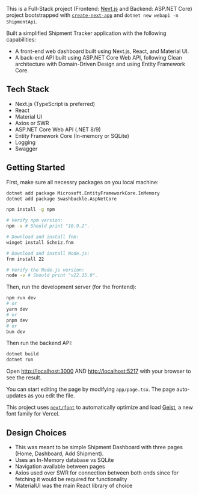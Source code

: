 This is a Full-Stack project (Frontend: [Next.js](https://nextjs.org) and Backend: ASP.NET Core) project bootstrapped with [`create-next-app`](https://nextjs.org/docs/app/api-reference/cli/create-next-app) and `dotnet new webapi -n ShipmentApi`.

Built a simplified Shipment Tracker application with the following capabilities:
- A front-end web dashboard built using Next.js, React, and Material UI.
- A back-end API built using ASP.NET Core Web API, following Clean architecture with Domain-Driven Design and using Entity Framework Core.

## Tech Stack
- Next.js (TypeScript is preferred)
- React
- Material UI
- Axios or SWR
- ASP.NET Core Web API (.NET 8/9)
- Entity Framework Core (In-memory or SQLite)
- Logging
- Swagger

## Getting Started

First, make sure all necessry packages on you local machine:

```bash
dotnet add package Microsoft.EntityFrameworkCore.InMemory
dotnet add package Swashbuckle.AspNetCore

npm install -g npm

# Verify npm version:
npm -v # Should print "10.9.2".

# Download and install fnm:
winget install Schniz.fnm

# Download and install Node.js:
fnm install 22

# Verify the Node.js version:
node -v # Should print "v22.15.0".

```

Then, run the development server (for the frontend):

```bash
npm run dev
# or
yarn dev
# or
pnpm dev
# or
bun dev
```

Then run the backend API:

```bash
dotnet build
dotnet run
```

Open 
[http://localhost:3000](http://localhost:3000) 
AND
[http://localhost:5217](http://localhost:5217)
with your browser to see the result.

You can start editing the page by modifying `app/page.tsx`. The page auto-updates as you edit the file.

This project uses [`next/font`](https://nextjs.org/docs/app/building-your-application/optimizing/fonts) to automatically optimize and load [Geist](https://vercel.com/font), a new font family for Vercel.

## Design Choices
- This was meant to be simple Shipment Dashboard with three pages (Home, Dashboard, Add Shipment).
- Uses an In-Memory database vs SQLite
- Navigation available between pages
- Axios used over SWR for connection between both ends since for fetching it would be required for functionality
- MaterialUI was the main React library of choice
